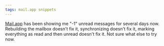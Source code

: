 ```yaml
---
tags: mail.app snippets
---
```


[Mail.app](/wiki/Mail.app) has been showing me "-1" unread messages for several days now. Rebuilding the mailbox doesn't fix it, synchronizing doesn't fix it, marking everything as read and then unread doesn't fix it. Not sure what else to try now.
